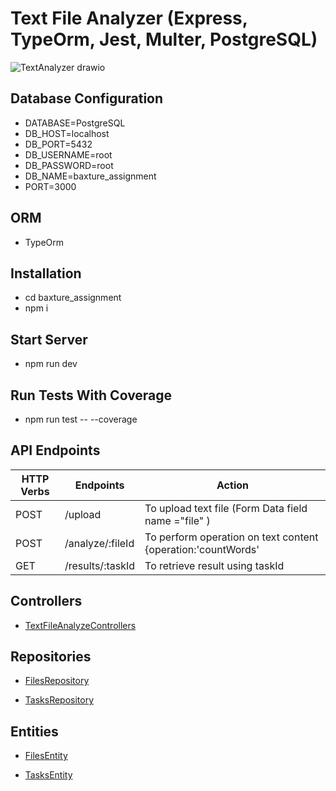 # Text File Analyzer (Express, TypeOrm, Jest, Multer, PostgreSQL)


  ![TextAnalyzer drawio](https://github.com/amitwaghmare17011994/baxture_assignment/assets/38164439/6d231cfa-f2fd-4bd8-bd33-be263b2dbb71)
 






## Database Configuration
- DATABASE=PostgreSQL
- DB_HOST=localhost
- DB_PORT=5432
- DB_USERNAME=root
- DB_PASSWORD=root
- DB_NAME=baxture_assignment
- PORT=3000

## ORM
- TypeOrm

## Installation
- cd baxture_assignment
- npm i

## Start Server
- npm run dev

## Run Tests With Coverage
- npm run test -- --coverage

## API Endpoints
| HTTP Verbs | Endpoints | Action |
| --- | --- | --- |
| POST | /upload | To upload text file (Form Data field name ="file" )|
| POST | /analyze/:fileId | To perform operation on text content {operation:'countWords' | 'countUniqueWords' | 'findTopKWords',options:{k:number} }|
| GET | /results/:taskId | To retrieve result using taskId |
 


## Controllers

- [TextFileAnalyzeControllers](https://github.com/amitwaghmare17011994/baxture_assignment/blob/main/src/controllers/TextFileAnalyzeControllers.ts)

## Repositories

- [FilesRepository](https://github.com/amitwaghmare17011994/baxture_assignment/blob/main/src/repositories/FilesRepository.ts)

- [TasksRepository](https://github.com/amitwaghmare17011994/baxture_assignment/blob/main/src/repositories/TasksRepository.ts)

## Entities

- [FilesEntity](https://github.com/amitwaghmare17011994/baxture_assignment/blob/main/src/entities/Files.ts)

- [TasksEntity](https://github.com/amitwaghmare17011994/baxture_assignment/blob/main/src/entities/Tasks.ts)



